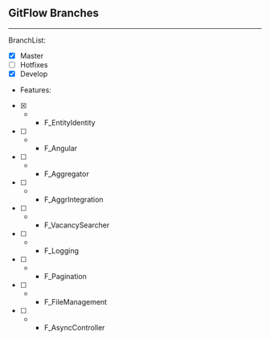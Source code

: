 ## GitFlow Branches ##
------------------------
BranchList:
- [x] Master
- [ ] Hotfixes
- [x] Develop
- Features:
- [x] - - F_EntityIdentity
- [ ] - - F_Angular
- [ ] - - F_Aggregator
- [ ] - - F_AggrIntegration
- [ ] - - F_VacancySearcher
- [ ] - - F_Logging
- [ ] - - F_Pagination
- [ ] - - F_FileManagement
- [ ] - - F_AsyncController


